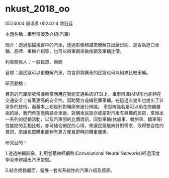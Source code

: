 # nkust_2018_oo
0524004 邱淳彥 0524014 歐冠廷

主題名稱：車型辨識及介紹(汽車)

簡介：透過拍攝現實中的汽車，透過影像辨識來瞭解其出廠日期、是否為進口車輛、品牌、車輛介紹等，也可以與車廠來做推銷及車輛比價。

利害關係人：一般民眾、廠商

目標：讓民眾可以更瞭解汽車，包含即將購車的民眾也可以用來比較車輛。

研究動機：

目前的汽車型號辨識較常應用在智能交通系統(ITS)上，車型辨識(MMR)也能夠在交通安全上有著更高的安全性，幫助警方追緝犯罪車輛。在這過去幾年也提出了非常多的技術，而基本上都是針對輪廓來進行辨識。
車型辨識若是可以用在商務層面的話，我們希望能夠結合車廠，對購車民眾亦或是對汽車有興趣的民眾，來推出一系列的促銷活動，以及汽車間的比價資訊，同型車輛(休旅車、轎旅車、轎車等)性能間的互相比較，亦可結合網民的心得，來讓民眾能夠針對需求，取得整合性的資訊，來讓民眾購車能夠有更方便且即時的購車優惠。

研究目的：

1.透過拍攝影像，利用卷積神經網路(Convolutional Neural Networks)經過深度學習來辨識出汽車型號。

2.結合商務層面，發展一套有系統性的汽車介紹及資訊。
